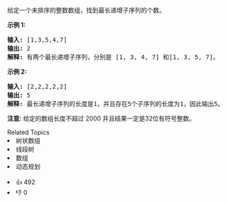 <p>给定一个未排序的整数数组，找到最长递增子序列的个数。</p>

<p><strong>示例 1:</strong></p>

<pre>
<strong>输入:</strong> [1,3,5,4,7]
<strong>输出:</strong> 2
<strong>解释:</strong> 有两个最长递增子序列，分别是 [1, 3, 4, 7] 和[1, 3, 5, 7]。
</pre>

<p><strong>示例 2:</strong></p>

<pre>
<strong>输入:</strong> [2,2,2,2,2]
<strong>输出:</strong> 5
<strong>解释:</strong> 最长递增子序列的长度是1，并且存在5个子序列的长度为1，因此输出5。
</pre>

<p><strong>注意:</strong>&nbsp;给定的数组长度不超过 2000 并且结果一定是32位有符号整数。</p>
<div><div>Related Topics</div><div><li>树状数组</li><li>线段树</li><li>数组</li><li>动态规划</li></div></div><br><div><li>👍 492</li><li>👎 0</li></div>